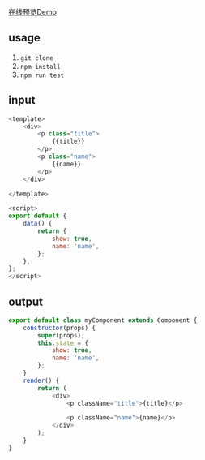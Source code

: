 [在线预览Demo](https://codesandbox.io/s/1z2y5n622j)
## usage
1. `git clone`
2. `npm install`
3. `npm run test`

## input

```js
<template>
    <div>
        <p class="title">
            {{title}}
        </p>
        <p class="name">
            {{name}}
        </p>
    </div>

</template>

<script>
export default {
	data() {
		return {
			show: true,
			name: 'name',
		};
	},
};
</script>
```

## output

```js
export default class myComponent extends Component {
	constructor(props) {
		super(props);
		this.state = {
			show: true,
			name: 'name',
		};
	}
	render() {
		return (
			<div>
				<p className="title">{title}</p>

				<p className="name">{name}</p>
			</div>
		);
	}
}
```
